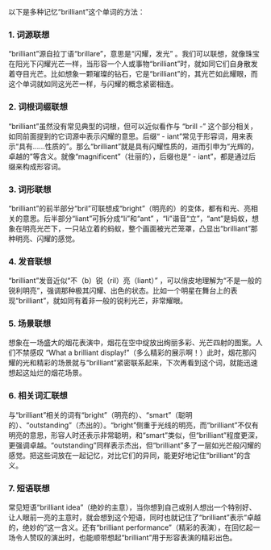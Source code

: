 以下是多种记忆“brilliant”这个单词的方法：
### 1. 词源联想
“brilliant”源自拉丁语“brillare”，意思是“闪耀，发光” 。我们可以联想，就像珠宝在阳光下闪耀光芒一样，当形容一个人或事物“brilliant”时，就如同它们自身散发着夺目光芒。比如想象一颗璀璨的钻石，它是“brilliant”的，其光芒如此耀眼，而这个单词就如同这光芒一样，与闪耀的概念紧密相连。
### 2. 词根词缀联想
“brilliant”虽然没有常见典型的词根，但可以近似看作与 “brill -” 这个部分相关，如同前面提到的它词源中表示闪耀的意思。后缀“ - iant”常见于形容词，用来表示“具有……性质的”。那么“brilliant”就是具有闪耀性质的，进而引申为“光辉的，卓越的”等含义。就像“magnificent”（壮丽的），后缀也是“ - iant”，都是通过后缀来构成形容词。
### 3. 词形联想
“brilliant”的前半部分“bril”可联想成“bright”（明亮的）的变体，都有和光、亮相关的意思。后半部分“liant”可拆分成“li”和“ant” ，“li”谐音“立”，“ant”是蚂蚁，想象在明亮光芒下，一只站立着的蚂蚁，整个画面被光芒笼罩，凸显出“brilliant”那种明亮、闪耀的感觉。 
### 4. 发音联想
“brilliant”发音近似“不（b）锐（ril）亮（liant）” ，可以俏皮地理解为“不是一般的锐利明亮”，强调那种极其闪耀、出色的状态。比如一个明星在舞台上的表现“brilliant”，就如同有着非一般的锐利光芒，非常耀眼。 
### 5. 场景联想
想象在一场盛大的烟花表演中，烟花在空中绽放出绚丽多彩、光芒四射的图案。人们不禁感叹 “What a brilliant display!”（多么精彩的展示啊！）此时，烟花那闪耀的光和精彩的场景就与“brilliant”紧密联系起来，下次再看到这个词，就能迅速想起这灿烂的烟花场景。 
### 6. 相关词汇联想
与“brilliant”相关的词有“bright”（明亮的）、“smart”（聪明的）、“outstanding”（杰出的）。“bright”侧重于光线的明亮，而“brilliant”不仅有明亮的意思，形容人时还表示非常聪明，和“smart”类似，但“brilliant”程度更深，更强调卓越。“outstanding”同样表示杰出，但“brilliant”多了一层如光芒般闪耀的感觉。把这些词放在一起记忆，对比它们的异同，能更好地记住“brilliant”的含义。 
### 7. 短语联想
常见短语“brilliant idea”（绝妙的主意），当你想到自己或别人想出一个特别好、让人眼前一亮的主意时，就会想到这个短语，同时也就记住了“brilliant”表示“卓越的，绝妙的”这一含义。还有“brilliant performance”（精彩的表演），在回忆起一场令人赞叹的演出时，也能顺带想起“brilliant”用于形容表演的精彩出色。 